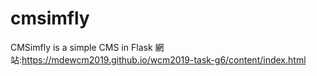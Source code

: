 # cmsimfly
CMSimfly is a simple CMS in Flask
網站:https://mdewcm2019.github.io/wcm2019-task-g6/content/index.html
